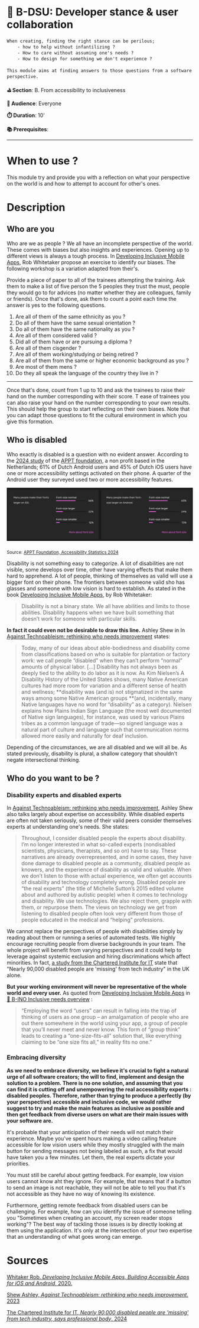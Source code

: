 # 🤺 B-DSU: Developer stance & user collaboration

    When creating, finding the right stance can be perilous;
        - how to help without infantilizing ?
        - How to care without assuming one's needs ?
        - How to design for something we don't experience ?

    This module aims at finding answers to those questions from a software
    perspective.

**⛳️ Section**: B. From accessibility to inclusiveness

**👥 Audience**: Everyone

**⏱️ ️Duration**: 10'

**📚 Prerequisites**:

---

# When to use ?

This module try and provide you with a reflection on what your perspective on the world is and how to attempt to account for other's ones.

# Description

## Who are you

Who are we as people ? We all have an incomplete perspective of the world. These comes with biases but also insights and experiences. Opening up to different views is always a tough process. In [Developing Inclusive Mobile Apps](https://link.springer.com/book/10.1007/978-1-4842-5814-9), Rob Whitetaker propose an exercise to identify our biases. The following workshop is a variation adapted from their's.

Provide a piece of paper to all of the trainees attempting the training. Ask them to make a list of five person the 5 peoples they trust the must, people they would go to for advices (no matter whether they are colleagues, family or friends). Once that's done, ask them to count a point each time the answer is yes to the following questions.

1. Are all of them of the same ethnicity as you ?
2. Do all of them have the same sexual orientation ?
3. Do all of them have the same nationality as you ?
4. Are all of them considered valid ?
5. Did all of them have or are pursuing a diploma ?
6. Are all of them cisgender ?
7. Are all of them working/studying or being retired ?
8. Are all of them from the same or higher economic background as you ?
9. Are most of them mens ?
10. Do they all speak the language of the country they live in ?

---

Once that's done, count from 1 up to 10 and ask the trainees to raise their hand on the number corresponding with their score. T ease of trainees you can also raise your hand on the number corresponding to your own results. This should help the group to start reflecting on their own biases. Note that you can adapt those questions to fit the cultural environment in which you give this formation.

## Who is disabled

Who exactly is disabled is a question with no evident answer. According to the [2024 study](https://appt.org/en/stats) of the [APPT foundation](https://appt.org/en/about), a non profit based in the Netherlands; 61% of Dutch Android users and 45% of Dutch iOS users have one or more accessibility settings activated on their phone. A quarter of the Android user they surveyed used two or more accessibility features.

![Stats about accessibility usage showing that 22% of iOS users and 24% of Android users have a bigger font size activated.](ressources/C-FromAccessibilityToInclusivity/accessibilitystatsbiggertext.png)

<sub>Source: [APPT Foundation, Accessibility Statistics 2024](https://appt.org/en/stats)</sub>

Disability is not something easy to categorize. A lot of disabilities are not visible, some develops over time, other have varying effects that make them hard to apprehend. A lot of people, thinking of themselves as valid will use a bigger font on their phone. The frontiers between someone valid sho has glasses and someone with low vision is hard to establish. As stated in the book [Developing Inclusive Mobile Apps](https://link.springer.com/book/10.1007/978-1-4842-5814-9), by Rob Whitetaker:

>Disability is not a binary state. We all have abilities and limits to those abilities. Disability happens when we have built something that doesn’t work for someone with particular skills.


**In fact it could even not be desirable to draw this line.** Ashley Shew in In [Against Technoableism: rethinking who needs improvement](https://wwnorton.com/books/9781324036661) states:

>Today, many of our ideas about able-bodiedness and disability come from classifications based on who is suitable for plantation or factory work: we call
people “disabled” when they can’t perform “normal” amounts of physical labor. [...] Disability has not always been as deeply tied to the ability to do labor as it is now. As Kim Nielsen’s A Disability History of the United States shows, many Native American cultures had more room for variation and a different sense of health and wellness; **disability was (and is) not stigmatized in the same ways among some Native American groups **(and, incidentally, many Native languages have no word for “disability” as a category). Nielsen explains how Plains Indian Sign Language (the most well documented of Native sign languages), for instance, was used by various Plains tribes as a common language of trade—so signed language was a natural part of culture and language such that communication norms allowed more easily and naturally for deaf inclusion.

Depending of the circumstances, we are all disabled and we will all be. As stated previously, disability is plural, a shallow category that shouldn't negate intersectional thinking.

## Who do you want to be ?

### Disability experts and disabled experts
In [Against Technoableism: rethinking who needs improvement](https://wwnorton.com/books/9781324036661), Ashley Shew also talks largely about expertise on accessibility. While disabled experts are often not taken seriously, some of their valid peers consider themselves experts at understanding one's needs. She states:

>Throughout, I consider disabled people the experts about disability. I’m no longer interested in what so-called experts (nondisabled scientists, physicians, therapists, and so on) have to say. These narratives are already overrepresented, and in some cases, they have done damage to disabled people as a community, disabled people as knowers, and the experience of disability as valid and valuable. When we don’t listen to those with actual experience, we often get accounts of disability and technology completely wrong. Disabled people are “the real experts” (the title of Michelle Sutton’s 2015 edited volume about and authored by autistic people) when it comes to technology and disability. We use technologies. We also reject them, grapple with them, or repurpose them. The views on technology we get from listening to disabled people often look very different from those of people educated in the medical and “helping” professions.

We cannot replace the perspectives of people with disabilities simply by reading about them or running a series of automated tests. We highly encourage recruiting people from diverse backgrounds in your team. The whole project will benefit from varying perspectives and it could help to leverage against systemic exclusion and hiring discriminations which affect minorities. In fact, [a study from the Chartered Institute for IT](https://www.bcs.org/articles-opinion-and-research/nearly-90-000-disabled-people-are-missing-from-tech-industry-says-professional-body/) state that "Nearly 90,000 disabled people are 'missing' from tech industry" in the UK alone.

**But your working environment will never be representative of the whole world and every user.** As quoted from [Developing Inclusive Mobile Apps](https://link.springer.com/book/10.1007/978-1-4842-5814-9) in [🔭 B-INO Inclusive needs overview](B-INO.md) :

>“Employing the word “users” can result in falling into the trap of thinking of users as one group – an amalgamation of people who are out there somewhere in the world using your app, a group of people that you’ll never meet and never know. This form of “group think” leads to creating a “one-size-fits-all” solution that, like everything claiming to be “one size fits all,” in reality fits no one.”

### Embracing diversity

**As we need to embrace diversity, we believe it's crucial to fight a natural urge of all software creators; the will to find, implement and design the solution to a problem. There is no one solution, and assuming that you can find it is cutting off and unempowering the real accessibility experts : disabled peoples. Therefore, rather than trying to produce a perfectly (by your perspective) accessible and inclusive code, we would rather suggest to try and make the main features as inclusive as possible and then get feedback from diverse users on what are their main issues with your software are.**

It's probable that your anticipation of their needs will not match their experience. Maybe you've spent hours making a video calling feature accessible for low vision users while they mostly struggled with the main button for sending messages not being labeled as such, a fix that would have taken you a few minutes. Let them, the real experts dictate your priorities.

You must still be careful about getting feedback. For example, low vision users cannot know aht they ignore. For example, that means that if a button to send an image is not reachable, they will not be able to tell you that it's not accessible as they have no way of knowing its existence.

Furthermore, getting remote feedback from disabled users can be challenging. For example, how can you identify the issue of someone telling you "Sometimes when creating an account, my screen reader stops working"? The best way of tackling those issues is by directly looking at them using the application. It's only at the intersection of your two expertise that an understanding of what goes wrong can emerge.

# Sources

[Whitaker Rob. *Developing Inclusive Mobile Apps, Building Accessible Apps for iOS and Android*, 2020.](https://link.springer.com/book/10.1007/978-1-4842-5814-9)

[Shew Ashley, *Against Technoableism: rethinking who needs improvement*. 2023](https://wwnorton.com/books/9781324036661)

[The Chartered Institute for IT, *Nearly 90,000 disabled people are 'missing' from tech industry, says professional body*. 2024](https://www.bcs.org/articles-opinion-and-research/nearly-90-000-disabled-people-are-missing-from-tech-industry-says-professional-body/)